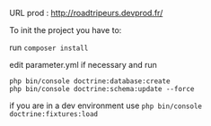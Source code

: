 URL prod : http://roadtripeurs.devprod.fr/

To init the project you have to:

run ```composer install```

edit parameter.yml if necessary and  run
```
php bin/console doctrine:database:create
php bin/console doctrine:schema:update --force
```
if you are in a dev environment use ```php bin/console doctrine:fixtures:load```
